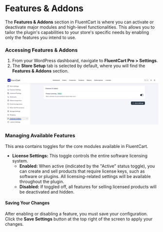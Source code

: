 # Features & Addons

The **Features & Addons** section in FluentCart is where you can activate or deactivate major modules and high-level functionalities. This allows you to tailor the plugin's capabilities to your store's specific needs by enabling only the features you intend to use.

### Accessing Features & Addons

1. From your WordPress dashboard, navigate to **FluentCart Pro > Settings**.
2. The **Store Setup** tab is selected by default, where you will find the **Features & Addons** section.

![Features & Addons](/guide/public/images/settings-configuration/feature-addon/features-addons-1.png)

### Managing Available Features

This area contains toggles for the core modules available in FluentCart.

* **License Settings:** This toggle controls the entire software licensing system.
    * **Enabled:** When active (indicated by the "Active" status toggle), you can create and sell products that require license keys, such as software or plugins. All licensing-related settings will be available throughout the plugin.
    * **Disabled:** If toggled off, all features for selling licensed products will be deactivated and hidden.

#### Saving Your Changes

After enabling or disabling a feature, you must save your configuration. Click the **Save Settings** button at the top right of the screen to apply your changes.